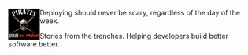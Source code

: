 <img align="left" src="/img/deployonfriday.png" width="64"/>Deploying should never be scary, regardless of the day of the week.

Stories from the trenches. Helping developers build better software better.

<a rel="me" href="https://mastodon.social/@larsrosenquist" hidden>Mastodon</a>